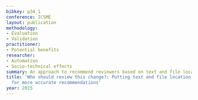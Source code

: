 ```yaml
---
bibkey: p34_1
conference: ICSME
layout: publication
methodology:
- Evaluation
- Validation
practitioner:
- Potential benefits
researcher:
- Automation
- Socio-technical effects
summary: An approach to recommend reviewers based on text and file location
title: 'Who should review this change?: Putting text and file location analyses together
  for more accurate recommendations'
year: 2015
---
```

